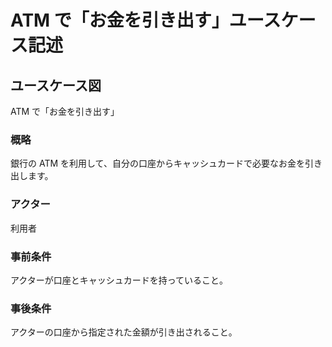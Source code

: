 # ATM で「お金を引き出す」ユースケース記述

## ユースケース図

ATM で「お金を引き出す」

### 概略

銀行の ATM を利用して、自分の口座からキャッシュカードで必要なお金を引き出します。

### アクター

利用者

### 事前条件

アクターが口座とキャッシュカードを持っていること。

### 事後条件

アクターの口座から指定された金額が引き出されること。
